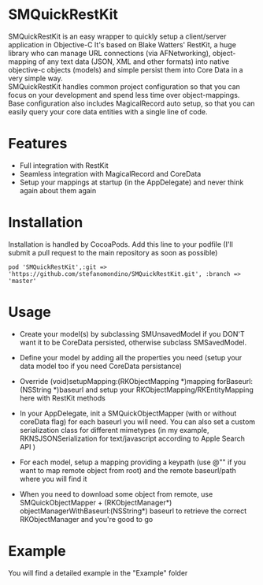 SMQuickRestKit
==============

SMQuickRestKit is an easy wrapper to quickly setup a client/server application in Objective-C
It's based on Blake Watters' RestKit, a huge library who can manage URL connections (via AFNetworking), object-mapping of any text data (JSON, XML and other formats) into native objective-c objects (models) and simple persist them into Core Data in a very simple way.  
SMQuickRestKit handles common project configuration so that you can focus on your development and spend less time over object-mappings.
Base configuration also includes MagicalRecord auto setup, so that you can easily query your core data entities with a single line of code.

Features
========

*   Full integration with RestKit
*   Seamless integration with MagicalRecord and CoreData
* 	Setup your mappings at startup (in the AppDelegate) and never think again about them again

Installation
============

Installation is handled by CocoaPods.
Add this line to your podfile (I'll submit a pull request to the main repository as soon as possible)

	pod 'SMQuickRestKit',:git => 'https://github.com/stefanomondino/SMQuickRestKit.git', :branch => 'master'


Usage
=====
*   Create your model(s) by subclassing SMUnsavedModel if you DON'T want it to be CoreData persisted, otherwise subclass SMSavedModel.

*   Define your model by adding all the properties you need (setup your data model too if you need CoreData persistance)

* 	Override (void)setupMapping:(RKObjectMapping *)mapping forBaseurl:(NSString *)baseurl and setup your RKObjectMapping/RKEntityMapping here with RestKit methods

*	In your AppDelegate, init a SMQuickObjectMapper (with or without coreData flag) for each baseurl you will need. You can also set a custom serialization class for different mimetypes (in my example, RKNSJSONSerialization for text/javascript according to Apple Search API )

*	For each model, setup a mapping providing a keypath (use @"" if you want to map remote object from root) and the remote baseurl/path where you will find it

*	When you need to download some object from remote, use SMQuickObjectMapper + (RKObjectManager*) objectManagerWithBaseurl:(NSString*) baseurl to retrieve the correct RKObjectManager and you're good to go



Example
=======

You will find a detailed example in the "Example" folder